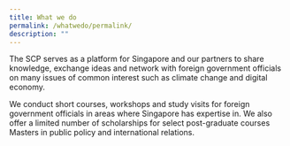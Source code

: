 ```yaml
---
title: What we do
permalink: /whatwedo/permalink/
description: ""
---
```

The SCP serves as a platform for Singapore and our partners to share knowledge, exchange ideas and network with foreign government officials on many issues of common interest such as climate change and digital economy.

We conduct short courses, workshops and study visits for foreign government officials in areas where Singapore has expertise in. We also offer a limited number of scholarships for select post-graduate courses Masters in public policy and international relations.